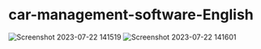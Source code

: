 # car-management-software-English
![Screenshot 2023-07-22 141519](https://github.com/khanfar/car-management-software-English/assets/16803586/6784192a-50a8-4f64-b70e-17a536e7320d)
![Screenshot 2023-07-22 141601](https://github.com/khanfar/car-management-software-English/assets/16803586/5a9db398-212e-462d-ba9c-b88dd720a241)
